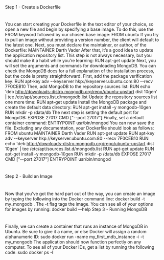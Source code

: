 Step 1 - Create a Dockerfile
#
You can start creating your Dockerfile in the text editor of your choice, so open a new file and begin by specifying a base image. To do this, use the FROM keyword followed by our chosen base image:
FROM ubuntu
If you try to pull an image without providing a version number, the client will default to the latest one. Next, you must declare the maintainer, or author, of the Dockerfile:
MAINTAINER Darth Vader
After that, it’s a good idea to update the application repository list. This step is not always necessary, but you should make it a habit while you’re learning:
RUN apt-get update
Next, you will set the arguments and commands for downloading MongoDB. You can check the MongoDB docs for a full explanation of the installation process, but the code is pretty straightforward. First, add the package verification key:
RUN apt-key adv --keyserver hkp://keyserver.ubuntu.com:80 --recv 7F0CEB10
Then, add MongoDB to the repository sources list:
RUN echo 'deb http://downloads-distro.mongodb.org/repo/ubuntu-upstart dist 10gen' | tee /etc/apt/sources.list.d/mongodb.list
Update the repository sources list one more time:
RUN apt-get update
Install the MongoDB package and create the default data directory:
RUN apt-get install -y mongodb-10gen
RUN mkdir -p /data/db
The next step is setting the default port for MongoDB:
EXPOSE 27017
CMD ["--port 27017"]
Finally, set a default container command:
ENTRYPOINT usr/bin/mongod
You can now save the file. Excluding any documentation, your Dockerfile should look as follows:
FROM ubuntu
MAINTAINER Darth Vader
RUN apt-get update
RUN apt-key adv --keyserver hkp://keyserver.ubuntu.com:80 --recv 7F0CEB10
RUN echo 'deb http://downloads-distro.mongodb.org/repo/ubuntu-upstart dist 10gen' | tee /etc/apt/sources.list.d/mongodb.list
RUN apt-get update
RUN apt-get install -y mongodb-10gen
RUN mkdir -p /data/db
EXPOSE 27017
CMD ["--port 27017"]
ENTRYPOINT usr/bin/mongod

#
Step 2 - Build an Image
#
Now that you’ve got the hard part out of the way, you can create an image by typing the following into the Docker command line:
docker build -t my_mongodb .
The -t flag tags the image. You can see all of your options for images by running:
docker build --help
Step 3 - Running MongoDB
#
Finally, we can create a container that runs an instance of MongoDB in Ubuntu. Be sure to give it a name, or else Docker will assign a random alphanumeric ID:
sudo docker run -name my_first_mdb_instance -i -t my_mongodb
The application should now function perfectly on any computer. To see all of your Docker IDs, get a list by running the following code:
sudo docker ps -l
